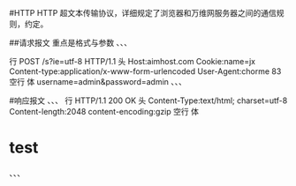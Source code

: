 #HTTP
HTTP 超文本传输协议，详细规定了浏览器和万维网服务器之间的通信规则，约定。

##请求报文
重点是格式与参数
、、、

行      POST /s?ie=utf-8  HTTP/1.1
头      Host:aimhost.com
        Cookie:name=jx
        Content-type:application/x-www-form-urlencoded
        User-Agent:chorme 83
空行
体      username=admin&password=admin
、、、

#响应报文
、、、
行      HTTP/1.1 200 OK
头      Content-Type:text/html; charset=utf-8
        Content-length:2048
        content-encoding:gzip
空行
体      <html>
            <head></head>
            <body>
                <h1>test</h1>
            </body>
        </html>
、、、
